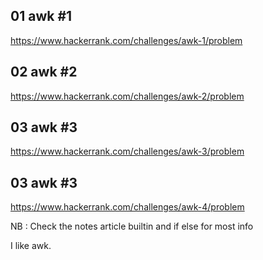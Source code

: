 ## 01 awk #1
https://www.hackerrank.com/challenges/awk-1/problem

## 02 awk #2
https://www.hackerrank.com/challenges/awk-2/problem

## 03 awk #3
https://www.hackerrank.com/challenges/awk-3/problem

## 03 awk #3
https://www.hackerrank.com/challenges/awk-4/problem


NB : Check the notes article builtin and if else for most info

I like awk.
